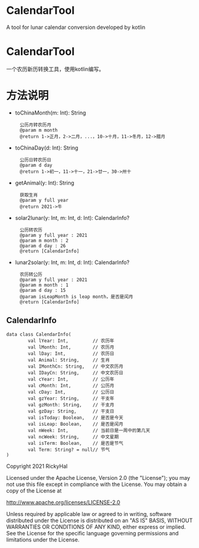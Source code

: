 # CalendarTool
A tool for lunar calendar conversion developed by kotlin

# CalendarTool
一个农历新历转换工具，使用kotlin编写。

# 方法说明
* toChinaMonth(m: Int): String<br/>
```
     公历月转农历月
     @param m month
     @return 1->正月，2->二月，...，10->十月，11->冬月，12->腊月
```
* toChinaDay(d: Int): String
```
     公历日转农历日
     @param d day
     @return 1->初一，11->十一，21->廿一，30->卅十
```
* getAnimal(y: Int): String
```
     获取生肖
     @param y full year
     @return 2021->牛
```
* solar2lunar(y: Int, m: Int, d: Int): CalendarInfo?
```
     公历转农历
     @param y full year : 2021
     @param m month : 2
     @param d day : 26
     @return [CalendarInfo]
```
* lunar2solar(y: Int, m: Int, d: Int): CalendarInfo?
```
     农历转公历
     @param y full year : 2021
     @param m month : 1
     @param d day : 15
     @param isLeapMonth is leap month，是否是闰月
     @return [CalendarInfo]
```

## CalendarInfo
```
data class CalendarInfo(
        val lYear: Int,         // 农历年
        val lMonth: Int,        // 农历月
        val lDay: Int,          // 农历日
        val Animal: String,     // 生肖
        val IMonthCn: String,   // 中文农历月
        val IDayCn: String,     // 中文农历日
        val cYear: Int,         // 公历年
        val cMonth: Int,        // 公历月
        val cDay: Int,          // 公历日
        val gzYear: String,     // 干支年
        val gzMonth: String,    // 干支月
        val gzDay: String,      // 干支日
        val isToday: Boolean,   // 是否是今天
        val isLeap: Boolean,    // 是否是闰月
        val nWeek: Int,         // 当前日是一周中的第几天
        val ncWeek: String,     // 中文星期
        val isTerm: Boolean,    // 是否是节气
        val Term: String? = null// 节气
)
```
Copyright 2021 RickyHal

Licensed under the Apache License, Version 2.0 (the "License");
you may not use this file except in compliance with the License.
You may obtain a copy of the License at

   http://www.apache.org/licenses/LICENSE-2.0

Unless required by applicable law or agreed to in writing, software
distributed under the License is distributed on an "AS IS" BASIS,
WITHOUT WARRANTIES OR CONDITIONS OF ANY KIND, either express or implied.
See the License for the specific language governing permissions and
limitations under the License.
